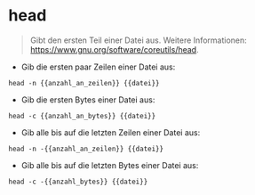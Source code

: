 # head

> Gibt den ersten Teil einer Datei aus.
> Weitere Informationen: <https://www.gnu.org/software/coreutils/head>.

- Gib die ersten paar Zeilen einer Datei aus:

`head -n {{anzahl_an_zeilen}} {{datei}}`

- Gib die ersten Bytes einer Datei aus:

`head -c {{anzahl_an_bytes}} {{datei}}`

- Gib alle bis auf die letzten Zeilen einer Datei aus:

`head -n -{{anzahl_an_zeilen}} {{datei}}`

- Gib alle bis auf die letzten Bytes einer Datei aus:

`head -c -{{anzahl_bytes}} {{datei}}`
